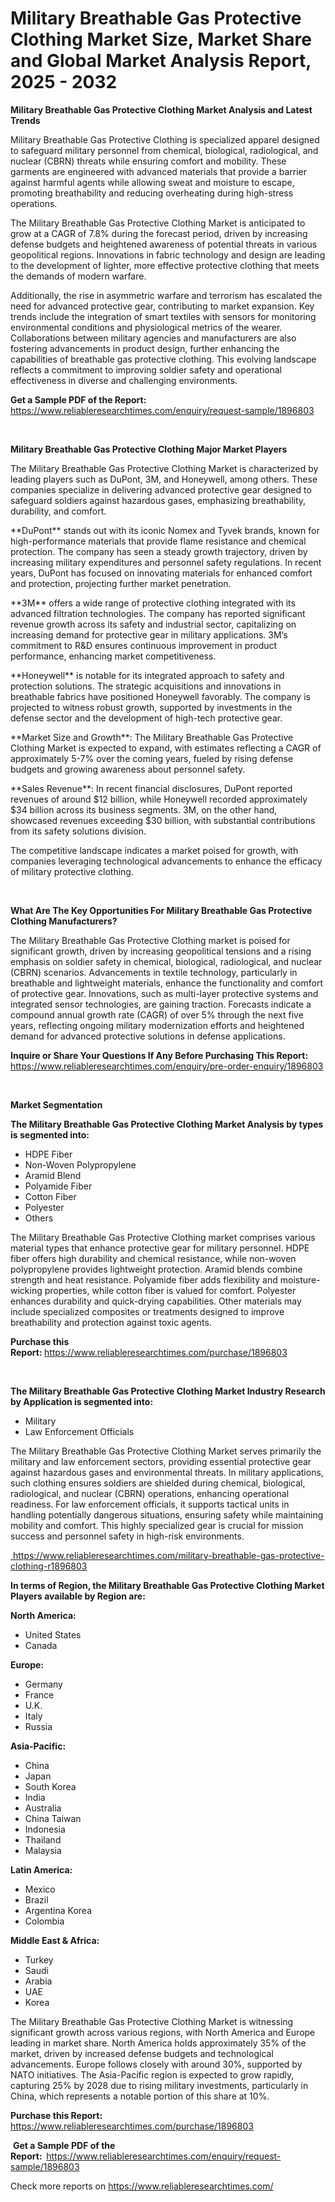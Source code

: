 <p><h1>Military Breathable Gas Protective Clothing Market Size, Market Share and Global Market Analysis Report, 2025 - 2032</h1></p><p><strong>Military Breathable Gas Protective Clothing Market Analysis and Latest Trends</strong></p>
<p><p>Military Breathable Gas Protective Clothing is specialized apparel designed to safeguard military personnel from chemical, biological, radiological, and nuclear (CBRN) threats while ensuring comfort and mobility. These garments are engineered with advanced materials that provide a barrier against harmful agents while allowing sweat and moisture to escape, promoting breathability and reducing overheating during high-stress operations.</p><p>The Military Breathable Gas Protective Clothing Market is anticipated to grow at a CAGR of 7.8% during the forecast period, driven by increasing defense budgets and heightened awareness of potential threats in various geopolitical regions. Innovations in fabric technology and design are leading to the development of lighter, more effective protective clothing that meets the demands of modern warfare. </p><p>Additionally, the rise in asymmetric warfare and terrorism has escalated the need for advanced protective gear, contributing to market expansion. Key trends include the integration of smart textiles with sensors for monitoring environmental conditions and physiological metrics of the wearer. Collaborations between military agencies and manufacturers are also fostering advancements in product design, further enhancing the capabilities of breathable gas protective clothing. This evolving landscape reflects a commitment to improving soldier safety and operational effectiveness in diverse and challenging environments.</p></p>
<p><strong>Get a Sample PDF of the Report:&nbsp;</strong> <a href="https://www.reliableresearchtimes.com/enquiry/request-sample/1896803?utm_campaign=2305&utm_medium=2&utm_source=Github&utm_content=ia&utm_term=10022025&utm_id=military-breathable-gas-protective-clothing">https://www.reliableresearchtimes.com/enquiry/request-sample/1896803</a></p>
<p>&nbsp;</p>
<p><strong>Military Breathable Gas Protective Clothing Major Market Players</strong></p>
<p><p>The Military Breathable Gas Protective Clothing Market is characterized by leading players such as DuPont, 3M, and Honeywell, among others. These companies specialize in delivering advanced protective gear designed to safeguard soldiers against hazardous gases, emphasizing breathability, durability, and comfort.</p><p>**DuPont** stands out with its iconic Nomex and Tyvek brands, known for high-performance materials that provide flame resistance and chemical protection. The company has seen a steady growth trajectory, driven by increasing military expenditures and personnel safety regulations. In recent years, DuPont has focused on innovating materials for enhanced comfort and protection, projecting further market penetration.</p><p>**3M** offers a wide range of protective clothing integrated with its advanced filtration technologies. The company has reported significant revenue growth across its safety and industrial sector, capitalizing on increasing demand for protective gear in military applications. 3M’s commitment to R&D ensures continuous improvement in product performance, enhancing market competitiveness.</p><p>**Honeywell** is notable for its integrated approach to safety and protection solutions. The strategic acquisitions and innovations in breathable fabrics have positioned Honeywell favorably. The company is projected to witness robust growth, supported by investments in the defense sector and the development of high-tech protective gear.</p><p>**Market Size and Growth**: The Military Breathable Gas Protective Clothing Market is expected to expand, with estimates reflecting a CAGR of approximately 5-7% over the coming years, fueled by rising defense budgets and growing awareness about personnel safety.</p><p>**Sales Revenue**: In recent financial disclosures, DuPont reported revenues of around $12 billion, while Honeywell recorded approximately $34 billion across its business segments. 3M, on the other hand, showcased revenues exceeding $30 billion, with substantial contributions from its safety solutions division.</p><p>The competitive landscape indicates a market poised for growth, with companies leveraging technological advancements to enhance the efficacy of military protective clothing.</p></p>
<p>&nbsp;</p>
<p><strong>What Are The Key Opportunities For Military Breathable Gas Protective Clothing Manufacturers?</strong></p>
<p><p>The Military Breathable Gas Protective Clothing market is poised for significant growth, driven by increasing geopolitical tensions and a rising emphasis on soldier safety in chemical, biological, radiological, and nuclear (CBRN) scenarios. Advancements in textile technology, particularly in breathable and lightweight materials, enhance the functionality and comfort of protective gear. Innovations, such as multi-layer protective systems and integrated sensor technologies, are gaining traction. Forecasts indicate a compound annual growth rate (CAGR) of over 5% through the next five years, reflecting ongoing military modernization efforts and heightened demand for advanced protective solutions in defense applications.</p></p>
<p><strong>Inquire or Share Your Questions If Any Before Purchasing This Report:</strong> <a href="https://www.reliableresearchtimes.com/enquiry/pre-order-enquiry/1896803?utm_campaign=2305&utm_medium=2&utm_source=Github&utm_content=ia&utm_term=10022025&utm_id=military-breathable-gas-protective-clothing">https://www.reliableresearchtimes.com/enquiry/pre-order-enquiry/1896803</a></p>
<p>&nbsp;</p>
<p><strong>Market Segmentation</strong></p>
<p><strong>The Military Breathable Gas Protective Clothing Market Analysis by types is segmented into:</strong></p>
<p><ul><li>HDPE Fiber</li><li>Non-Woven Polypropylene</li><li>Aramid Blend</li><li>Polyamide Fiber</li><li>Cotton Fiber</li><li>Polyester</li><li>Others</li></ul></p>
<p><p>The Military Breathable Gas Protective Clothing market comprises various material types that enhance protective gear for military personnel. HDPE fiber offers high durability and chemical resistance, while non-woven polypropylene provides lightweight protection. Aramid blends combine strength and heat resistance. Polyamide fiber adds flexibility and moisture-wicking properties, while cotton fiber is valued for comfort. Polyester enhances durability and quick-drying capabilities. Other materials may include specialized composites or treatments designed to improve breathability and protection against toxic agents.</p></p>
<p><strong>Purchase this Report:&nbsp;</strong><a href="https://www.reliableresearchtimes.com/purchase/1896803?utm_campaign=2305&utm_medium=2&utm_source=Github&utm_content=ia&utm_term=10022025&utm_id=military-breathable-gas-protective-clothing">https://www.reliableresearchtimes.com/purchase/1896803</a></p>
<p>&nbsp;</p>
<p><strong>The Military Breathable Gas Protective Clothing Market Industry Research by Application is segmented into:</strong></p>
<p><ul><li>Military</li><li>Law Enforcement Officials</li></ul></p>
<p><p>The Military Breathable Gas Protective Clothing Market serves primarily the military and law enforcement sectors, providing essential protective gear against hazardous gases and environmental threats. In military applications, such clothing ensures soldiers are shielded during chemical, biological, radiological, and nuclear (CBRN) operations, enhancing operational readiness. For law enforcement officials, it supports tactical units in handling potentially dangerous situations, ensuring safety while maintaining mobility and comfort. This highly specialized gear is crucial for mission success and personnel safety in high-risk environments.</p></p>
<p><a href="https://www.reliableresearchtimes.com/military-breathable-gas-protective-clothing-r1896803?utm_campaign=2305&utm_medium=2&utm_source=Github&utm_content=ia&utm_term=10022025&utm_id=military-breathable-gas-protective-clothing">&nbsp;https://www.reliableresearchtimes.com/military-breathable-gas-protective-clothing-r1896803</a></p>
<p><strong>In terms of Region, the Military Breathable Gas Protective Clothing Market Players available by Region are:</strong></p>
<p>
    <p> <strong> North America: </strong>
        <ul>
            <li>United States</li>
            <li>Canada</li>
        </ul>
        </p> 
    <p> <strong> Europe: </strong>
        <ul>
            <li>Germany</li>
            <li>France</li>
            <li>U.K.</li>
            <li>Italy</li>
            <li>Russia</li>
        </ul>
        </p> 
    <p> <strong> Asia-Pacific: </strong>
        <ul>
            <li>China</li>
            <li>Japan</li>
            <li>South Korea</li>
            <li>India</li>
            <li>Australia</li>
            <li>China Taiwan</li>
            <li>Indonesia</li>
            <li>Thailand</li>
            <li>Malaysia</li>
        </ul>
        </p> 
    <p> <strong> Latin America: </strong>
        <ul>
            <li>Mexico</li>
            <li>Brazil</li>
            <li>Argentina Korea</li>
            <li>Colombia</li>
        </ul>
        </p> 
    <p> <strong> Middle East & Africa: </strong>
        <ul>
            <li>Turkey</li>
            <li>Saudi</li>
            <li>Arabia</li>
            <li>UAE</li>
            <li>Korea</li>
        </ul>
    </p>
    </p>
<p><p>The Military Breathable Gas Protective Clothing Market is witnessing significant growth across various regions, with North America and Europe leading in market share. North America holds approximately 35% of the market, driven by increased defense budgets and technological advancements. Europe follows closely with around 30%, supported by NATO initiatives. The Asia-Pacific region is expected to grow rapidly, capturing 25% by 2028 due to rising military investments, particularly in China, which represents a notable portion of this share at 10%.</p></p>
<p><strong>Purchase this Report: </strong><a href="https://www.reliableresearchtimes.com/purchase/1896803?utm_campaign=2305&utm_medium=2&utm_source=Github&utm_content=ia&utm_term=10022025&utm_id=military-breathable-gas-protective-clothing">https://www.reliableresearchtimes.com/purchase/1896803</a></p>
<p>&nbsp;<strong>Get a Sample PDF of the Report:&nbsp;&nbsp;</strong><a href="https://www.reliableresearchtimes.com/enquiry/request-sample/1896803?utm_campaign=2305&utm_medium=2&utm_source=Github&utm_content=ia&utm_term=10022025&utm_id=military-breathable-gas-protective-clothing">https://www.reliableresearchtimes.com/enquiry/request-sample/1896803</a></p>
<p><strong></strong></p>
<p>Check more reports on <a href="https://www.reliableresearchtimes.com/?utm_campaign=2305&utm_medium=2&utm_source=Github&utm_content=ia&utm_term=10022025&utm_id=military-breathable-gas-protective-clothing">https://www.reliableresearchtimes.com/</a></p>